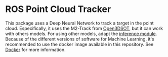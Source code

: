 # ROS Point Cloud Tracker

This package uses a Deep Neural Network to track a target in the point cloud. Especifically, it uses the M2-Track from [Open3DSOT](https://github.com/Ghostish/Open3DSOT), but it can work with others models. For using other models, adapt the [inference module](src/inference/__init__.py). Because of the different versions of software for Machine Learning, it's recommended to use the docker image available in this repository. See [Docker](https://docs.docker.com/) for more information.




